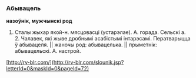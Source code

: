 ### Абывацель
**назоўнік, мужчынскі род**

1. Сталы жыхар якой-н. мясцовасці (устарэлае). А. горада. Сельскі а. 2. Чалавек, які жыве дробнымі асабістымі інтарэсамі. Ператварыцца ў абывацеля. || жаночы род: абывацелька. || прыметнік: абывацельскі. А. настрой.

<a rel="author">[http://rv-blr.com/](http://rv-blr.com/slounik.jsp?letterId=0&maskId=0&pageId=72)</a>
